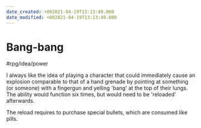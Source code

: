 ```yaml
---
date_created: +002021-04-19T13:13:49.000
date_modified: +002021-04-19T13:13:49.000
---
```


# Bang-bang

#rpg/idea/power

I always like the idea of playing a character that could immediately cause an explosion comparable to that of a hand grenade by pointing at something (or someone) with a fingergun and yelling 'bang' at the top of their lungs. The ability would function six times, but would need to be 'reloaded' afterwards.

The reload requires to purchase special bullets, which are consumed like pills.

